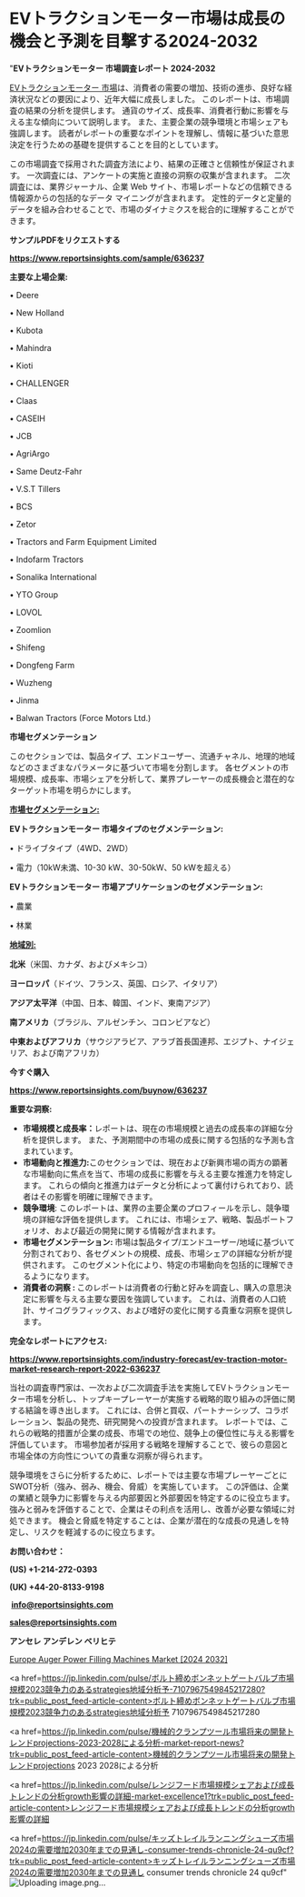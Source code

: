 # EVトラクションモーター市場は成長の機会と予測を目撃する2024-2032

"<strong>EVトラクションモーター 市場調査レポート 2024-2032</strong>

<a href=https://www.reportsinsights.com/sample/636237>EVトラクションモーター 市場</a>は、消費者の需要の増加、技術の進歩、良好な経済状況などの要因により、近年大幅に成長しました。 このレポートは、市場調査の結果の分析を提供します。 通貨のサイズ、成長率、消費者行動に影響を与える主な傾向について説明します。 また、主要企業の競争環境と市場シェアも強調します。 読者がレポートの重要なポイントを理解し、情報に基づいた意思決定を行うための基礎を提供することを目的としています。

この市場調査で採用された調査方法により、結果の正確さと信頼性が保証されます。 一次調査には、アンケートの実施と直接の洞察の収集が含まれます。 二次調査には、業界ジャーナル、企業 Web サイト、市場レポートなどの信頼できる情報源からの包括的なデータ マイニングが含まれます。 定性的データと定量的データを組み合わせることで、市場のダイナミクスを総合的に理解することができます。

<strong><b>サンプルPDFをリクエストする</b></strong>

<a href=https://www.reportsinsights.com/sample/636237><strong><u>https://www.reportsinsights.com/sample/636237</u></strong></a>

<strong>主要な上場企業:</strong>

• Deere

• New Holland

• Kubota

• Mahindra

• Kioti

• CHALLENGER

• Claas

• CASEIH

• JCB

• AgriArgo

• Same Deutz-Fahr

• V.S.T Tillers

• BCS

• Zetor

• Tractors and Farm Equipment Limited

• Indofarm Tractors

• Sonalika International

• YTO Group

• LOVOL

• Zoomlion

• Shifeng

• Dongfeng Farm

• Wuzheng

• Jinma

• Balwan Tractors (Force Motors Ltd.)

<strong>市場セグメンテーション</strong>

このセクションでは、製品タイプ、エンドユーザー、流通チャネル、地理的地域などのさまざまなパラメータに基づいて市場を分割します。 各セグメントの市場規模、成長率、市場シェアを分析して、業界プレーヤーの成長機会と潜在的なターゲット市場を明らかにします。

<strong><u>市場セグメンテーション</u></strong><strong><u>:</u></strong>

<strong>EVトラクションモーター 市場タイプのセグメンテーション:</strong>

• ドライブタイプ（4WD、2WD）

• 電力（10kW未満、10-30 kW、30-50kW、50 kWを超える）

<strong>EVトラクションモーター 市場アプリケーションのセグメンテーション:</strong>

• 農業

• 林業

<strong><u>地域別</u></strong><strong><u>:</u></strong>

<strong>北米</strong>（米国、カナダ、およびメキシコ）

<strong>ヨーロッパ</strong>（ドイツ、フランス、英国、ロシア、イタリア）

<strong>アジア太平洋</strong>（中国、日本、韓国、インド、東南アジア）

<strong>南アメリカ</strong>（ブラジル、アルゼンチン、コロンビアなど）

<strong>中東およびアフリカ</strong>（サウジアラビア、アラブ首長国連邦、エジプト、ナイジェリア、および南アフリカ）

<strong>今すぐ購入</strong>

<a href=https://www.reportsinsights.com/buynow/636237><strong><u>https://www.reportsinsights.com/buynow/636237</u></strong></a>

<strong>重要な洞察:</strong>
<ul>
  <li><strong>市場規模と成長率：</strong>レポートは、現在の市場規模と過去の成長率の詳細な分析を提供します。 また、予測期間中の市場の成長に関する包括的な予測も含まれています。</li>
  <li><strong>市場動向と推進力:</strong>このセクションでは、現在および新興市場の両方の顕著な市場動向に焦点を当て、市場の成長に影響を与える主要な推進力を特定します。 これらの傾向と推進力はデータと分析によって裏付けられており、読者はその影響を明確に理解できます。</li>
  <li><strong>競争環境</strong>: このレポートは、業界の主要企業のプロフィールを示し、競争環境の詳細な評価を提供します。 これには、市場シェア、戦略、製品ポートフォリオ、および最近の開発に関する情報が含まれます。</li>
  <li><strong>市場セグメンテーション: </strong>市場は製品タイプ/エンドユーザー/地域に基づいて分割されており、各セグメントの規模、成長、市場シェアの詳細な分析が提供されます。 このセグメント化により、特定の市場動向を包括的に理解できるようになります。</li>
  <li><strong>消費者の洞察 : </strong>このレポートは消費者の行動と好みを調査し、購入の意思決定に影響を与える主要な要因を強調しています。 これは、消費者の人口統計、サイコグラフィックス、および嗜好の変化に関する貴重な洞察を提供します。</li>
</ul>
<strong>完全なレポートにアクセス:</strong>

<a href=https://www.reportsinsights.com/industry-forecast/ev-traction-motor-market-research-report-2022-636237><strong><u><b>https://www.reportsinsights.com/industry-forecast/ev-traction-motor-market-research-report-2022-636237</b></u></strong></a>

当社の調査専門家は、一次および二次調査手法を実施してEVトラクションモーター市場を分析し、トップキープレーヤーが実施する戦略的取り組みの評価に関する結論を導き出します。 これには、合併と買収、パートナーシップ、コラボレーション、製品の発売、研究開発への投資が含まれます。 レポートでは、これらの戦略的措置が企業の成長、市場での地位、競争上の優位性に与える影響を評価しています。 市場参加者が採用する戦略を理解することで、彼らの意図と市場全体の方向性についての貴重な洞察が得られます。

競争環境をさらに分析するために、レポートでは主要な市場プレーヤーごとにSWOT分析（強み、弱み、機会、脅威）を実施しています。 この評価は、企業の業績と競争力に影響を与える内部要因と外部要因を特定するのに役立ちます。 強みと弱みを評価することで、企業はその利点を活用し、改善が必要な領域に対処できます。 機会と脅威を特定することは、企業が潜在的な成長の見通しを特定し、リスクを軽減するのに役立ちます。

<strong>お問い合わせ：</strong>

<strong>(US) +1-214-272-0393</strong>

<strong>(UK) +44-20-8133-9198</strong>

<strong> </strong><a href=info@reportsinsights.com><strong><u>info@reportsinsights.com</u></strong></a>

<a href=sales@reportsinsights.com><strong><u>sales@reportsinsights.com</u></strong></a>

<strong>アンセレ アンデレン ベリヒテ</strong>

<a href=https://www.linkedin.com/pulse/europe-auger-power-filling-machines-markets-2024-m0xuf/>Europe Auger Power Filling Machines Market [2024 2032]</a>

<a href=https://jp.linkedin.com/pulse/ボルト締めボンネットゲートバルブ市場規模2023競争力のあるstrategies地域分析予-7107967549845217280?trk=public_post_feed-article-content>ボルト締めボンネットゲートバルブ市場規模2023競争力のあるstrategies地域分析予 7107967549845217280</a>

<a href=https://jp.linkedin.com/pulse/機械的クランプツール市場将来の開発トレンドprojections-2023-2028による分析-market-report-news?trk=public_post_feed-article-content>機械的クランプツール市場将来の開発トレンドprojections 2023 2028による分析</a>

<a href=https://jp.linkedin.com/pulse/レンジフード市場規模シェアおよび成長トレンドの分析growth影響の詳細-market-excellence1?trk=public_post_feed-article-content>レンジフード市場規模シェアおよび成長トレンドの分析growth影響の詳細</a>

<a href=https://jp.linkedin.com/pulse/キッズトレイルランニングシューズ市場2024の需要増加2030年までの見通し-consumer-trends-chronicle-24-qu9cf?trk=public_post_feed-article-content>キッズトレイルランニングシューズ市場2024の需要増加2030年までの見通し consumer trends chronicle 24 qu9cf</a>"
![Uploading image.png…]()
